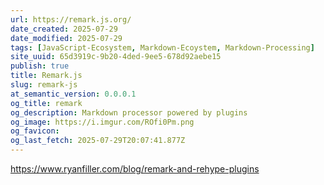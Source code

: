 ```yaml
---
url: https://remark.js.org/
date_created: 2025-07-29
date_modified: 2025-07-29
tags: [JavaScript-Ecosystem, Markdown-Ecoystem, Markdown-Processing]
site_uuid: 65d3919c-9b20-4ded-9ee5-678d92aebe15
publish: true
title: Remark.js
slug: remark-js
at_semantic_version: 0.0.0.1
og_title: remark
og_description: Markdown processor powered by plugins
og_image: https://i.imgur.com/ROfi0Pm.png
og_favicon: 
og_last_fetch: 2025-07-29T20:07:41.877Z
---
```

https://www.ryanfiller.com/blog/remark-and-rehype-plugins


![]()
